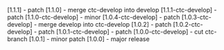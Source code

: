 [1.1.1] - patch
[1.1.0] - merge ctc-develop into develop
[1.1.1-ctc-develop] - patch
[1.1.0-ctc-develop] - minor
[1.0.4-ctc-develop] - patch
[1.0.3-ctc-develop] - merge develop into ctc-develop
[1.0.2] - patch
[1.0.2-ctc-develop] - patch
[1.0.1-ctc-develop] - patch
[1.0.0-ctc-develop] - cut ctc-branch
[1.0.1] - minor patch
[1.0.0] - major release